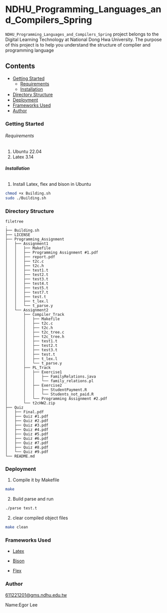 # NDHU_Programming_Languages_and_Compilers_Spring

`NDHU_Programming_Languages_and_Compilers_Spring` project belongs to the Digital Learning Technology at National Dong Hwa University. The purpose of this project is to help you understand the structure of complier and programming language

## Contents

- [Getting Started](#Getting-Started)
  - [Requirements](#Requirements)
  - [Installation](#Installation)
- [Directory Structure](#Directory-Structure)
- [Deployment](#Deployment)
- [Frameworks Used](#Frameworks-Used)
- [Author](#Author)

### Getting Started

###### Requirements
1. Ubuntu 22.04
2. Latex 3.14

###### **Installation**

1. Install Latex, flex and bison in Ubuntu

```sh
chmod +x Building.sh
sudo ./Building.sh
```

### Directory Structure

```
filetree 
.
├── Building.sh
├── LICENSE
├── Programming_Assignment
│   ├── Assignment1
│   │   ├── Makefile
│   │   ├── Programming Assignment #1.pdf
│   │   ├── report.pdf
│   │   ├── t2c.c
│   │   ├── t2c.h
│   │   ├── test1.t
│   │   ├── test2.t
│   │   ├── test3.t
│   │   ├── test4.t
│   │   ├── test5.t
│   │   ├── test7.t
│   │   ├── test.t
│   │   ├── t_lex.l
│   │   └── t_parse.y
│   └── Assignment2
│       ├── Compiler_Track
│       │   ├── Makefile
│       │   ├── t2c.c
│       │   ├── t2c.h
│       │   ├── t2c_tree.c
│       │   ├── t2c_tree.h
│       │   ├── test1.t
│       │   ├── test2.t
│       │   ├── test3.t
│       │   ├── test.t
│       │   ├── t_lex.l
│       │   └── t_parse.y
│       ├── PL_Track
│       │   ├── Exercise1
│       │   │   ├── FamilyRelations.java
│       │   │   └── family_relations.pl
│       │   ├── Exercise2
│       │   │   ├── StudentPayment.R
│       │   │   └── Students_not_paid.R
│       │   └── Programming Assignment #2.pdf
│       └── t2cHW2.zip
├── Quiz
│   ├── Final.pdf
│   ├── Quiz #1.pdf
│   ├── Quiz #2.pdf
│   ├── Quiz #3.pdf
│   ├── Quiz #4.pdf
│   ├── Quiz #5.pdf
│   ├── Quiz #6.pdf
│   ├── Quiz #7.pdf
│   ├── Quiz #8.pdf
│   └── Quiz #9.pdf
└── README.md
```

### Deployment

1. Compile it by Makefile

```sh
make
```

2. Build parse and run

```sh
./parse test.t
```

2. clear compiled object files

```sh
make clean
```

### Frameworks Used

- [Latex](https://www.latex-project.org/)

- [Bison](https://www.gnu.org/software/bison/)

- [Flex](https://manpages.ubuntu.com/manpages/focal/man1/flex.1.html)

### Author

611221201@gms.ndhu.edu.tw

Name:Egor Lee
